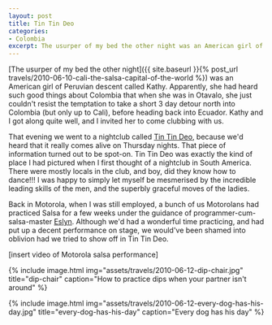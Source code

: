 ```yaml
---
layout: post
title: Tin Tin Deo
categories:
- Colombia
excerpt: The usurper of my bed the other night was an American girl of Peruvian descent called Kathy. Apparently, she had heard such good things about Colombia that when she was in Otavalo, she just couldn't resist the temptation to take a short 3 day detour north into Colombia, before heading back into Ecuador.
---
```


[The usurper of my bed the other night]({{ site.baseurl }}{% post_url
travels/2010-06-10-cali-the-salsa-capital-of-the-world %}) was an American girl
of Peruvian descent called Kathy. Apparently, she had heard such good things
about Colombia that when she was in Otavalo, she just couldn't resist the
temptation to take a short 3 day detour north into Colombia (but only up to
Cali), before heading back into Ecuador. Kathy and I got along quite well, and I
invited her to come clubbing with us.

That evening we went to a nightclub called [Tin Tin
Deo](http://www.tintindeo.com), because we'd heard that it really comes alive on
Thursday nights. That piece of information turned out to be spot-on. Tin Tin Deo
was exactly the kind of place I had pictured when I first thought of a nightclub
in South America. There were mostly locals in the club, and boy, did they know
how to dance!!! I was happy to simply let myself be mesmerised by the incredible
leading skills of the men, and the superbly graceful moves of the ladies.

Back in Motorola, when I was still employed, a bunch of us Motorolans had
practiced Salsa for a few weeks under the guidance of
programmer-cum-salsa-master [Eslyn](https://www.facebook.com/Ezzlyn). Although
we'd had a wonderful time practicing, and had put up a decent performance on
stage, we would've been shamed into oblivion had we tried to show off in Tin Tin
Deo.

[insert video of Motorola salsa performance]

{% include image.html
    img="assets/travels/2010-06-12-dip-chair.jpg"
    title="dip-chair"
    caption="How to practice dips when your partner isn't around" %}

{% include image.html
    img="assets/travels/2010-06-12-every-dog-has-his-day.jpg"
    title="every-dog-has-his-day"
    caption="Every dog has his day" %}

